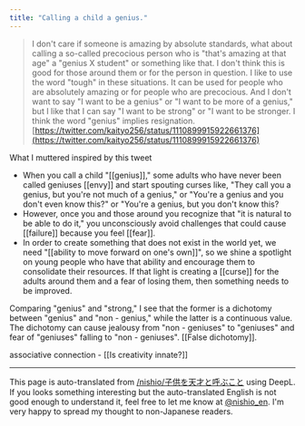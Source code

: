 ```yaml
---
title: "Calling a child a genius."
---
```


> I don't care if someone is amazing by absolute standards, what about calling a so-called precocious person who is "that's amazing at that age" a "genius X student" or something like that. I don't think this is good for those around them or for the person in question.
> I like to use the word "tough" in these situations. It can be used for people who are absolutely amazing or for people who are precocious. And I don't want to say "I want to be a genius" or "I want to be more of a genius," but I like that I can say "I want to be strong" or "I want to be stronger. I think the word "genius" implies resignation.
[https://twitter.com/kaityo256/status/1110899915922661376](https://twitter.com/kaityo256/status/1110899915922661376)

What I muttered inspired by this tweet
- When you call a child "[[genius]]," some adults who have never been called geniuses [[envy]] and start spouting curses like, "They call you a genius, but you're not much of a genius," or "You're a genius and you don't even know this?" or "You're a genius, but you don't know this?
- However, once you and those around you recognize that "it is natural to be able to do it," you unconsciously avoid challenges that could cause [[failure]] because you feel [[fear]].
- In order to create something that does not exist in the world yet, we need "[[ability to move forward on one's own]]", so we shine a spotlight on young people who have that ability and encourage them to consolidate their resources. If that light is creating a [[curse]] for the adults around them and a fear of losing them, then something needs to be improved.

Comparing "genius" and "strong," I see that the former is a dichotomy between "genius" and "non - genius," while the latter is a continuous value.
The dichotomy can cause jealousy from "non - geniuses" to "geniuses" and fear of "geniuses" falling to "non - geniuses". [[False dichotomy]].

associative connection
    - [[Is creativity innate?]]

---
This page is auto-translated from [/nishio/子供を天才と呼ぶこと](https://scrapbox.io/nishio/子供を天才と呼ぶこと) using DeepL. If you looks something interesting but the auto-translated English is not good enough to understand it, feel free to let me know at [@nishio_en](https://twitter.com/nishio_en). I'm very happy to spread my thought to non-Japanese readers.